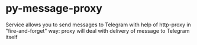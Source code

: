 py-message-proxy
=========

Service allows you to send messages to Telegram with help of http-proxy in "fire-and-forget" way: proxy will deal with delivery of message to Telegram itself
